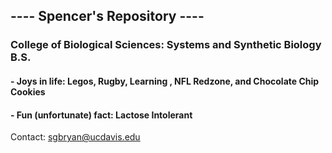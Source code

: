 ## ---- Spencer's Repository ----  

### College of Biological Sciences: Systems and Synthetic Biology B.S.

#### - Joys in life: Legos, Rugby, Learning , NFL Redzone, and Chocolate Chip Cookies
#### - Fun (unfortunate) fact: Lactose Intolerant
 Contact: sgbryan@ucdavis.edu   
 


